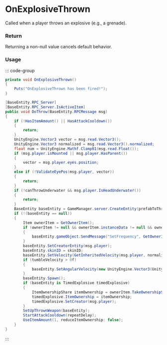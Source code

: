 # OnExplosiveThrown
<Badge type="info" text="Weapon"/><Badge type="danger" text="Carbon Compatible"/><Badge type="warning" text="Oxide Compatible"/>
Called when a player throws an explosive (e.g., a grenade).

### Return
Returning a non-null value cancels default behavior.

### Usage
::: code-group
```csharp [Example]
private void OnExplosiveThrown()
{
	Puts("OnExplosiveThrown has been fired!");
}
```
```csharp [Source — Assembly-CSharp @ ThrownWeapon]
[BaseEntity.RPC_Server]
[BaseEntity.RPC_Server.IsActiveItem]
public void DoThrow(BaseEntity.RPCMessage msg)
{
	if (!HasItemAmount() || HasAttackCooldown())
	{
		return;
	}
	UnityEngine.Vector3 vector = msg.read.Vector3();
	UnityEngine.Vector3 normalized = msg.read.Vector3().normalized;
	float num = UnityEngine.Mathf.Clamp01(msg.read.Float());
	if (msg.player.isMounted || msg.player.HasParent())
	{
		vector = msg.player.eyes.position;
	}
	else if (!ValidateEyePos(msg.player, vector))
	{
		return;
	}
	if (!canThrowUnderwater && msg.player.IsHeadUnderwater())
	{
		return;
	}
	BaseEntity baseEntity = GameManager.server.CreateEntity(prefabToThrow.resourcePath, vector, UnityEngine.Quaternion.LookRotation((overrideAngle == UnityEngine.Vector3.zero) ? (-normalized) : overrideAngle));
	if (!(baseEntity == null))
	{
		Item ownerItem = GetOwnerItem();
		if (ownerItem != null && ownerItem.instanceData != null && ownerItem.HasFlag(Item.Flag.IsOn))
		{
			baseEntity.gameObject.SendMessage("SetFrequency", GetOwnerItem().instanceData.dataInt, UnityEngine.SendMessageOptions.DontRequireReceiver);
		}
		baseEntity.SetCreatorEntity(msg.player);
		baseEntity.skinID = skinID;
		baseEntity.SetVelocity(GetInheritedVelocity(msg.player, normalized) + normalized * maxThrowVelocity * num + msg.player.estimatedVelocity * 0.5f);
		if (tumbleVelocity > 0f)
		{
			baseEntity.SetAngularVelocity(new UnityEngine.Vector3(UnityEngine.Random.Range(-1f, 1f), UnityEngine.Random.Range(-1f, 1f), UnityEngine.Random.Range(-1f, 1f)) * tumbleVelocity);
		}
		baseEntity.Spawn();
		if (baseEntity is TimedExplosive timedExplosive)
		{
			ItemOwnershipShare itemOwnership = ownerItem.TakeOwnershipShare();
			timedExplosive.ItemOwnership = itemOwnership;
			timedExplosive.SetCreator(msg.player);
		}
		SetUpThrownWeapon(baseEntity);
		StartAttackCooldown(repeatDelay);
		UseItemAmount(1, reduceItemOwnership: false);
	}
}

```
:::
